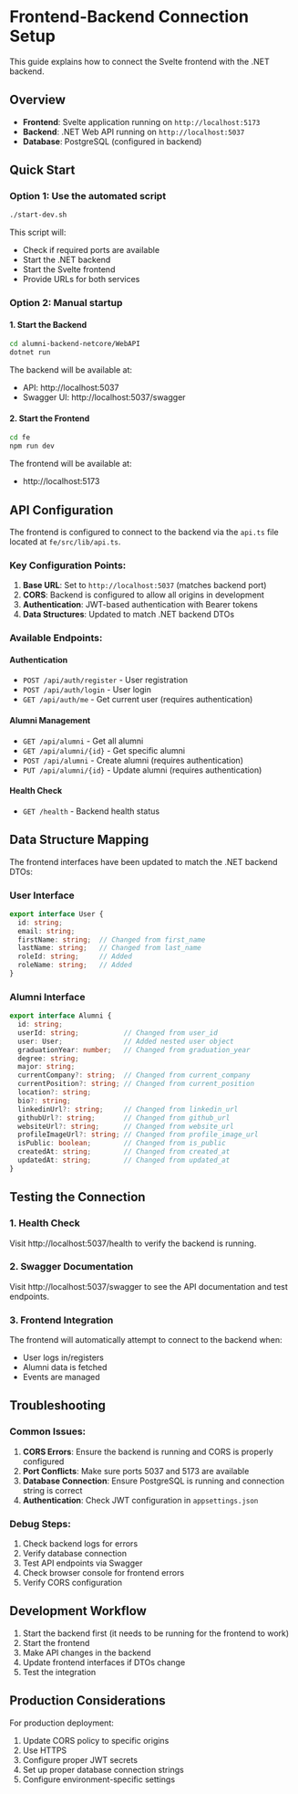 # Frontend-Backend Connection Setup

This guide explains how to connect the Svelte frontend with the .NET backend.

## Overview

- **Frontend**: Svelte application running on `http://localhost:5173`
- **Backend**: .NET Web API running on `http://localhost:5037`
- **Database**: PostgreSQL (configured in backend)

## Quick Start

### Option 1: Use the automated script
```bash
./start-dev.sh
```

This script will:
- Check if required ports are available
- Start the .NET backend
- Start the Svelte frontend
- Provide URLs for both services

### Option 2: Manual startup

#### 1. Start the Backend
```bash
cd alumni-backend-netcore/WebAPI
dotnet run
```

The backend will be available at:
- API: http://localhost:5037
- Swagger UI: http://localhost:5037/swagger

#### 2. Start the Frontend
```bash
cd fe
npm run dev
```

The frontend will be available at:
- http://localhost:5173

## API Configuration

The frontend is configured to connect to the backend via the `api.ts` file located at `fe/src/lib/api.ts`.

### Key Configuration Points:

1. **Base URL**: Set to `http://localhost:5037` (matches backend port)
2. **CORS**: Backend is configured to allow all origins in development
3. **Authentication**: JWT-based authentication with Bearer tokens
4. **Data Structures**: Updated to match .NET backend DTOs

### Available Endpoints:

#### Authentication
- `POST /api/auth/register` - User registration
- `POST /api/auth/login` - User login
- `GET /api/auth/me` - Get current user (requires authentication)

#### Alumni Management
- `GET /api/alumni` - Get all alumni
- `GET /api/alumni/{id}` - Get specific alumni
- `POST /api/alumni` - Create alumni (requires authentication)
- `PUT /api/alumni/{id}` - Update alumni (requires authentication)

#### Health Check
- `GET /health` - Backend health status

## Data Structure Mapping

The frontend interfaces have been updated to match the .NET backend DTOs:

### User Interface
```typescript
export interface User {
  id: string;
  email: string;
  firstName: string;  // Changed from first_name
  lastName: string;   // Changed from last_name
  roleId: string;     // Added
  roleName: string;   // Added
}
```

### Alumni Interface
```typescript
export interface Alumni {
  id: string;
  userId: string;           // Changed from user_id
  user: User;               // Added nested user object
  graduationYear: number;   // Changed from graduation_year
  degree: string;
  major: string;
  currentCompany?: string;  // Changed from current_company
  currentPosition?: string; // Changed from current_position
  location?: string;
  bio?: string;
  linkedinUrl?: string;     // Changed from linkedin_url
  githubUrl?: string;       // Changed from github_url
  websiteUrl?: string;      // Changed from website_url
  profileImageUrl?: string; // Changed from profile_image_url
  isPublic: boolean;        // Changed from is_public
  createdAt: string;        // Changed from created_at
  updatedAt: string;        // Changed from updated_at
}
```

## Testing the Connection

### 1. Health Check
Visit http://localhost:5037/health to verify the backend is running.

### 2. Swagger Documentation
Visit http://localhost:5037/swagger to see the API documentation and test endpoints.

### 3. Frontend Integration
The frontend will automatically attempt to connect to the backend when:
- User logs in/registers
- Alumni data is fetched
- Events are managed

## Troubleshooting

### Common Issues:

1. **CORS Errors**: Ensure the backend is running and CORS is properly configured
2. **Port Conflicts**: Make sure ports 5037 and 5173 are available
3. **Database Connection**: Ensure PostgreSQL is running and connection string is correct
4. **Authentication**: Check JWT configuration in `appsettings.json`

### Debug Steps:

1. Check backend logs for errors
2. Verify database connection
3. Test API endpoints via Swagger
4. Check browser console for frontend errors
5. Verify CORS configuration

## Development Workflow

1. Start the backend first (it needs to be running for the frontend to work)
2. Start the frontend
3. Make API changes in the backend
4. Update frontend interfaces if DTOs change
5. Test the integration

## Production Considerations

For production deployment:
1. Update CORS policy to specific origins
2. Use HTTPS
3. Configure proper JWT secrets
4. Set up proper database connection strings
5. Configure environment-specific settings
